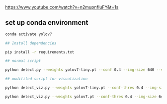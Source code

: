 https://www.youtube.com/watch?v=n2mupnfIuFY&t=1s

## set up conda environment

```bash
conda activate yolov7

## Install dependencies

pip install -r requirements.txt

## normal script

python detect.py --weights yolov7-tiny.pt --conf 0.4 --img-size 640 --source vid360.mp4

## modifited script for visualization

python detect_viz.py --weights yolov7-tiny.pt --conf-thres 0.4 --img-size 640 --source vid360.mp4 --view-img

python detect_viz.py --weights yolov7.pt --conf-thres 0.4 --img-size 640 --source vid360.mp4 --view-img

```
